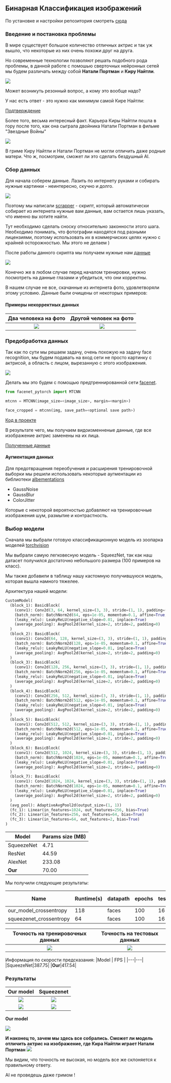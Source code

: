 ## Бинарная Классификация изображений

По установке и настройки репозитория смотреть [сюда](INSTALL.md)

### Введение и постановка проблемы
В мире существует большое количество отличных актрис и так уж вышло, что некоторые из них очень похожи друг на друга.

Но современные технологии позволяют решать подобного рода проблемы, в данной работе с помошью сверточных нейронных сетей мы будем различать между собой **Натали Портман** и **Киру Найтли**.

![](https://i.pinimg.com/originals/e4/3d/03/e43d032f2bd0c43a77d0fe44f581bfa8.jpg)

Может возникуть резонный вопрос, а кому это вообще надо?

У нас есть  ответ - это нужно как минимум самой Кире Найтли: 

[Подтверждение](https://youtu.be/_X3yoBbDEtc?t=5)


Более того, весьма интересный факт. Карьера Киры Найтли пошла в гору после того, как она сыграла двойника Натали Портман в фильме "Звездные Войны"

![](https://v1.popcornnews.ru/k2/news/970/upload/news/711840213099.jpg)

В гриме Киру Найтли и Натали Портман не могли отличить даже родные матери. Что ж, посмотрим, сможет ли это сделать бездушный AI.

### Сбор данных
Для начала соберем данные.
Лазить по интернету руками и собирать нужные картинки - неинтересно, скучно и долго.

![](https://miro.medium.com/max/700/1*hWOlRny3IiFDLutlMkn16Q.jpeg)

Поэтому мы написали [scrapper](utils/scrapper.py#L11) - скрипт, который автоматически собирает из интернета нужные вам данные, вам остается лишь указать, что именно вы хотите найти.

Тут необходимо сделать сноску относительно законности этого шага. Необходимо понимать, что фотографии находятся под разными лицензиями, поэтому использовать их в коммерчиских целях нужно с крайней осторожностью. Мы этого не делаем )

После работы данного скрипта мы получаем нужные нам [данные](images)

![](https://www.mememaker.net/api/bucket?path=static/img/memes/full/2017/Apr/22/19/dirty-data-dirty-data-is-everywhere.jpg)

Конечно же в любом случае перед началом тренировки, нужно посмотреть на данные глазами и убедиться, что они корректны.

В нашем случае не все, скачанные из интернета фото, удовлетворяли этому условию. Данные были очищены от некоторых примеров:



#### Примеры некорректных данных
 Два человека на фото     |  Другой человек на фото 
:-------------------------:|:-------------------------:
![](images_for_readme/bad_casess.png)  |  ![](images_for_readme/emma.png)


### Предобработка данных

Так как по сути мы решаем задачу, очень похожую на задачу face recognition, мы будем подавать на вход сети не просто картинку с актрисой, а область с лицом, вырезанную с этого изображения. 

![](https://cloud.githubusercontent.com/assets/896692/23625227/42c65360-025d-11e7-94ea-b12f28cb34b4.png)


Делать мы это будем с помощью предтреннированной сети [facenet](https://github.com/timesler/facenet-pytorch). 

```python
from facenet_pytorch import MTCNN

mtcnn = MTCNN(image_size=<image_size>, margin=<margin>)

face_cropped = mtcnn(img, save_path=<optional save path>)

```
[Код в проекте](https://github.com/Lolik-Bolik/binary_classification/blob/main/utils/cropping_faces.py#L9)

В результате чего, мы получаем видоизменненые данные, где все изображение актрис заменены на их лица.

[Полученные данные](faces)

#### Аугментация данных

Для предотвращения переобучения и расширения тренировочной выборки мы решили использовать некоторые аугментации из библиотеки [albementations](https://github.com/albumentations-team/albumentations)

- GaussNoise
- GaussBlur
- ColorJitter

Которые с некоторой вероятностью добавляют на тренировочные изображения шум, размытие и контрастность.

### Выбор модели

Сначала мы выбрали готовую классификационную модель из зоопарка моделей [torchvision](https://pytorch.org/docs/stable/torchvision/models.html) 

Мы выбрали самую легковесную модель - SqueezNet, так как наш датасет получился достаточно небольшого размера (100 примеров на класс).

Мы также добавили в таблицу нашу кастомную получившуюся модель, которая вышла намного тяжелее. 


Архитектура нашей модели:
```python
CustomModel(
  (block_1): BasicBlock(
    (conv1): Conv2d(3, 64, kernel_size=(3, 3), stride=(1, 1), padding=(1, 1), bias=False)
    (batch_norm): BatchNorm2d(64, eps=1e-05, momentum=0.1, affine=True, track_running_stats=True)
    (leaky_relu): LeakyReLU(negative_slope=0.01, inplace=True)
    (average_pooling): AvgPool2d(kernel_size=2, stride=2, padding=0)
  )
  (block_2): BasicBlock(
    (conv1): Conv2d(64, 128, kernel_size=(3, 3), stride=(1, 1), padding=(1, 1), bias=False)
    (batch_norm): BatchNorm2d(128, eps=1e-05, momentum=0.1, affine=True, track_running_stats=True)
    (leaky_relu): LeakyReLU(negative_slope=0.01, inplace=True)
    (average_pooling): AvgPool2d(kernel_size=2, stride=2, padding=0)
  )
  (block_3): BasicBlock(
    (conv1): Conv2d(128, 256, kernel_size=(3, 3), stride=(1, 1), padding=(1, 1), bias=False)
    (batch_norm): BatchNorm2d(256, eps=1e-05, momentum=0.1, affine=True, track_running_stats=True)
    (leaky_relu): LeakyReLU(negative_slope=0.01, inplace=True)
    (average_pooling): AvgPool2d(kernel_size=2, stride=2, padding=0)
  )
  (block_4): BasicBlock(
    (conv1): Conv2d(256, 512, kernel_size=(3, 3), stride=(1, 1), padding=(1, 1), bias=False)
    (batch_norm): BatchNorm2d(512, eps=1e-05, momentum=0.1, affine=True, track_running_stats=True)
    (leaky_relu): LeakyReLU(negative_slope=0.01, inplace=True)
    (average_pooling): AvgPool2d(kernel_size=2, stride=2, padding=0)
  )
  (block_5): BasicBlock(
    (conv1): Conv2d(512, 512, kernel_size=(3, 3), stride=(1, 1), padding=(1, 1), bias=False)
    (batch_norm): BatchNorm2d(512, eps=1e-05, momentum=0.1, affine=True, track_running_stats=True)
    (leaky_relu): LeakyReLU(negative_slope=0.01, inplace=True)
    (average_pooling): AvgPool2d(kernel_size=2, stride=2, padding=0)
  )
  (block_6): BasicBlock(
    (conv1): Conv2d(512, 1024, kernel_size=(3, 3), stride=(1, 1), padding=(1, 1), bias=False)
    (batch_norm): BatchNorm2d(1024, eps=1e-05, momentum=0.1, affine=True, track_running_stats=True)
    (leaky_relu): LeakyReLU(negative_slope=0.01, inplace=True)
    (average_pooling): AvgPool2d(kernel_size=2, stride=2, padding=0)
  )
  (block_7): BasicBlock(
    (conv1): Conv2d(1024, 1024, kernel_size=(3, 3), stride=(1, 1), padding=(1, 1), bias=False)
    (batch_norm): BatchNorm2d(1024, eps=1e-05, momentum=0.1, affine=True, track_running_stats=True)
    (leaky_relu): LeakyReLU(negative_slope=0.01, inplace=True)
    (average_pooling): AvgPool2d(kernel_size=2, stride=2, padding=0)
  )
  (avg_pool): AdaptiveAvgPool2d(output_size=(1, 1))
  (fc_1): Linear(in_features=1024, out_features=256, bias=True)
  (fc_2): Linear(in_features=256, out_features=64, bias=True)
  (fc_3): Linear(in_features=64, out_features=2, bias=True)
)
```

|Model  | Params size (MB) | 
|---|---|
| SqueezeNet  |  4.71 |
| ResNet  |  44.59 |
| AlexNet  |  233.08 |
| **Our**  |  70.00 |


Мы получили следующие результаты:


|Name                    |Runtime(s)|datapath|epochs|test_batch_size|train_batch_size|Test Accuracy|Test Loss          |Train Accuracy    |Train Loss         |
|------------------------|-------|--------|------|---------------|----------------|-------------|-------------------|------------------|-------------------|
|our_model_crossentropy|118    |faces   |100   |16             |32              |0.8125       |0.798 |0.963|0.124  |
|squeezenet_crossentropy |64     |faces   |100   |16             |32              |0.9375       |0.368|1                 |0.0012|



 Точность на тренировочных данных    |  Точность на тестовых данных
:-------------------------:|:-------------------------:
![](images_for_readme/train_accuracy.png)  |  ![](images_for_readme/test_accuracy.png)



Информация по скорости предсказания:
|Model  | FPS |
|---|---|
|SqueezeNet|387.75|
|**Our**|417.54|

### Результаты 


**Our model**  |  **Squeezenet**
:-------------------------:|:-------------------------:
![](results/portman_star_wars_our.jpg)  |  ![](results/portman_star_wars_squeezenet.jpg)
![](results/kira_our.jpeg)  |  ![](results/kira_squeezenet.jpeg)

**Our model** 

![](results/kira_our.jpg)

**И наконец то, зачем мы здесь все собрались. Сможет ли модель отличить актрис на изображение, где Кира Найтли играет Натали Портман**
![](results/kira_star_wars_our.jpg)

Мы видим, что точность не высокая, но модель все же склоняется к правильному ответу.

AI не проведешь даже гримом !

